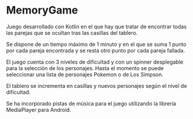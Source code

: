 # MemoryGame

Juego desarrollado con Kotlin en el que hay que tratar de encontrar todas las parejas que se ocultan tras las casillas del tablero.

Se dispone de un tiempo máximo de 1 minuto y en el que se suma 1 punto por cada pareja encontrada y se resta otro punto por cada pareja fallada.

El juego cuenta con 3 niveles de dificultad y con un spinner desplegable para la selección de los personajes. Hasta el momento se puede seleccionar una lista de personajes Pokemon o de Los Simpson.

El tablero se incrementa en casillas y nuevos personajes según el nivel de dificultad.

Se ha incorporado pistas de música para el juego utilizando la librería MediaPlayer para Android.

